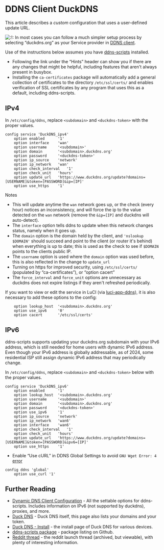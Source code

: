 # DDNS Client DuckDNS

This article describes a *custom* configuration that uses a user-defined update URL.

![:!:](/lib/images/smileys/exclaim.svg) In most cases you can follow a much simpler setup process by selecting “duckdns.org” as your Service provider in [DDNS client](/docs/guide-user/services/ddns/client#duckdnsorg "docs:guide-user:services:ddns:client").

Use of the instructions below assumes you have [ddns-scripts](/packages/pkgdata/ddns-scripts "packages:pkgdata:ddns-scripts") installed.

- Following the link under the “Hints” header can show you if there are any changes that might be helpful, including features that aren't always present in busybox.
- Installing the `ca-certificates` package will automatically add a general collection of certificates to the directory `/etc/ssl/certs/` and enables verification of SSL certificates by any program that uses this as a default, including ddns-scripts.

## IPv4

In `/etc/config/ddns`, replace `<subdomain>` and `<duckdns-token>` with the proper values.

```
config service 'DuckDNS_ipv4'
	option enabled		'1'
	option interface	'wan'
	option username		'<subdomain>'
	option domain		'<subdomain>.duckdns.org'
	option password		'<duckdns-token>'
	option ip_source	'network'
	option ip_network	'wan'
	option check_interval	'1'
	option check_unit	'hours'
	option update_url	'https://www.duckdns.org/update?domains=[USERNAME]&token=[PASSWORD]&ip=[IP]'
	option use_https	'1'
```

Notes

- This will update anytime the `wan` network goes up, or the check (every hour) notices an inconsistency, and will force the ip to the value detected on the `wan` network (remove the `&ip=[IP]` and duckdns will auto-detect).
- The `interface` option tells ddns to update when this network changes status, namely when it goes up.
- The `domain` option is the domain held by the client, and `'nslookup $DOMAIN'` should succeed and point to the client (or router it's behind) when everything is up to date; this is used as the check to see if `$DOMAIN` points to the clients public IP.
- The `username` option is used where the `domain` option was used before, this is also reflected in the change to `update_url`
- Turning on https for improved security, using `/etc/ssl/certs/` (populated by “ca-certificates”), or “option cacert”
- The `force_interval` and `force_unit` options are unnecessary as duckdns does not expire listings if they aren't refreshed periodically.

If you want to view or edit the service in LuCI (via [luci-app-ddns](/packages/pkgdata/luci-app-ddns "packages:pkgdata:luci-app-ddns")), it is also necessary to add these options to the config:

```
    option lookup_host	'<subdomain>.duckdns.org'
    option use_ipv6		'0'
    option cacert		'/etc/ssl/certs'
```

## IPv6

ddns-scripts supports updating your duckdns.org subdomain with your IPv6 address, which is still needed for home users with dynamic IPv6 address. Even though your IPv6 address is globally addressable, as of 2024, some residential ISP still assign dynamic IPv6 address that may periodically change.

In `/etc/config/ddns`, replace `<subdomain>` and `<duckdns-token>` below with the proper values.

```
config service 'DuckDNS_ipv6'
	option enabled		'1'
	option lookup_host	'<subdomain>.duckdns.org'
	option username		'<subdomain>'
	option domain		'<subdomain>.duckdns.org'
	option password		'<duckdns-token>'
	option use_ipv6		'1'
	option ip_source	'network'
	option ip_network	'wan6'
	option interface	'wan6'
	option check_interval	'1'
	option check_unit	'hours'
	option update_url	'https://www.duckdns.org/update?domains=[USERNAME]&token=[PASSWORD]&ipv6=[IP]'
	option use_https	'1'	
```

- Enable “Use cURL” in DDNS Global Settings to avoid `GNU Wget Error: 4` [error](https://forum.openwrt.org/t/gnu-wget-error-4-failed-address-family-not-supported-by-protocol-when-using-ddns-scripts-for-ipv6/175640 "https://forum.openwrt.org/t/gnu-wget-error-4-failed-address-family-not-supported-by-protocol-when-using-ddns-scripts-for-ipv6/175640")

```
config ddns 'global'
    option use_curl '1'
```

## Further Reading

- [Dynamic DNS Client Configuration](/docs/guide-user/base-system/ddns "docs:guide-user:base-system:ddns") - All the settable options for ddns-scripts. Includes information on IPv6 (not supported by duckdns), proxies, and more.
- [Duck DNS](https://www.duckdns.org/ "https://www.duckdns.org/") - Duck DNS itself, this page also lists your domains and your token.
- [Duck DNS - Install](https://www.duckdns.org/install.jsp "https://www.duckdns.org/install.jsp") - the install page of Duck DNS for various devices.
- [ddns-scripts package](https://github.com/openwrt/packages/tree/master/net/ddns-scripts "https://github.com/openwrt/packages/tree/master/net/ddns-scripts") - package listing on Github.
- [Reddit thread](http://www.reddit.com/r/raspberry_pi/comments/1mqb9f/duckdns_a_free_ddns_just_got_better_bring_on_the/ "http://www.reddit.com/r/raspberry_pi/comments/1mqb9f/duckdns_a_free_ddns_just_got_better_bring_on_the/") - the reddit launch thread (archived, but viewable), with plenty of interesting information.
